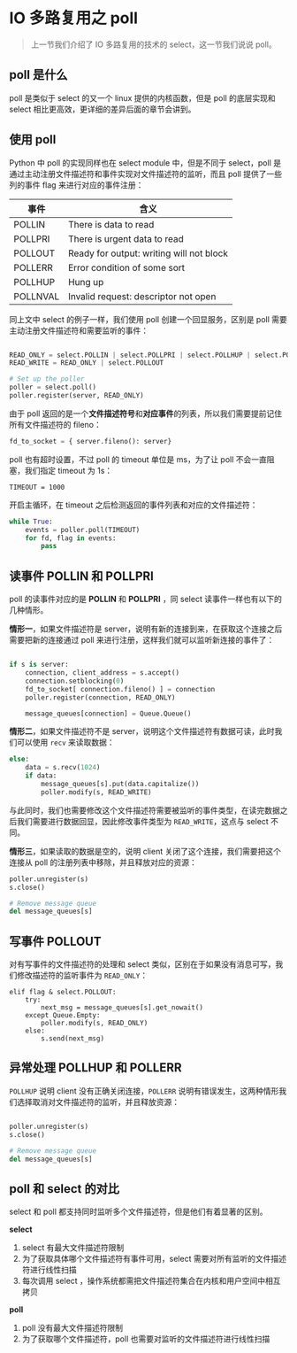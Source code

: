 # IO 多路复用之 poll

> 上一节我们介绍了 IO 多路复用的技术的 select，这一节我们说说 poll。

## poll 是什么

poll 是类似于 select 的又一个 linux 提供的内核函数，但是 poll 的底层实现和 select 相比更高效，更详细的差异后面的章节会讲到。


## 使用 poll

Python 中 poll 的实现同样也在 select module 中，但是不同于 select，poll 是通过主动注册文件描述符和事件实现对文件描述符的监听，而且 poll 提供了一些列的事件 flag 来进行对应的事件注册：

<table>
    <thead>
    <tr>
        <th>事件</th>
        <th>含义</th>
    </tr>
    </thead>
    <tbody>
        <tr><td>POLLIN</td> <td> There is data to read</td></tr>
        <tr><td>POLLPRI</td> <td>There is urgent data to read</td></tr>
        <tr><td>POLLOUT</td> <td>Ready for output: writing will not block</td></tr>
        <tr><td>POLLERR</td> <td>Error condition of some sort</td></tr>
        <tr><td>POLLHUP</td> <td>Hung up</td></tr>
        <tr><td>POLLNVAL</td> <td>Invalid request: descriptor not open</td></tr>
    </tbody>

</table>

同上文中 select 的例子一样，我们使用 poll 创建一个回显服务，区别是 poll 需要主动注册文件描述符和需要监听的事件：
```python

READ_ONLY = select.POLLIN | select.POLLPRI | select.POLLHUP | select.POLLERR
READ_WRITE = READ_ONLY | select.POLLOUT

# Set up the poller
poller = select.poll()
poller.register(server, READ_ONLY)

```

由于 poll 返回的是一个**文件描述符号**和**对应事件**的列表，所以我们需要提前记住所有文件描述符的 fileno：
```python
fd_to_socket = { server.fileno(): server}
```

poll 也有超时设置，不过 poll 的 timeout 单位是 ms，为了让 poll 不会一直阻塞，我们指定 timeout 为 1s：
```
TIMEOUT = 1000
```

开启主循环，在 timeout 之后检测返回的事件列表和对应的文件描述符：
```python
while True:
    events = poller.poll(TIMEOUT)
    for fd, flag in events:
        pass
```

## 读事件 POLLIN 和 POLLPRI

poll 的读事件对应的是 **POLLIN** 和 **POLLPRI** ，同 select 读事件一样也有以下的几种情形。

**情形一**，如果文件描述符是 server，说明有新的连接到来，在获取这个连接之后需要把新的连接通过 poll 来进行注册，这样我们就可以监听新连接的事件了：
```python

if s is server:
    connection, client_address = s.accept()
    connection.setblocking(0)
    fd_to_socket[ connection.fileno() ] = connection
    poller.register(connection, READ_ONLY)

    message_queues[connection] = Queue.Queue()
```

**情形二**，如果文件描述符不是 server，说明这个文件描述符有数据可读，此时我们可以使用 `recv` 来读取数据：
```python
else:
    data = s.recv(1024)
    if data:
        message_queues[s].put(data.capitalize())
        poller.modify(s, READ_WRITE)

```
与此同时，我们也需要修改这个文件描述符需要被监听的事件类型，在读完数据之后我们需要进行数据回显，因此修改事件类型为 `READ_WRITE`，这点与 select 不同。

**情形三**，如果读取的数据是空的，说明 client 关闭了这个连接，我们需要把这个连接从 poll 的注册列表中移除，并且释放对应的资源：
```python
poller.unregister(s)
s.close()

# Remove message queue
del message_queues[s]
```

## 写事件 POLLOUT

对有写事件的文件描述符的处理和 select 类似，区别在于如果没有消息可写，我们修改描述符的监听事件为 `READ_ONLY`：
```
elif flag & select.POLLOUT:
    try:
        next_msg = message_queues[s].get_nowait()
    except Queue.Empty:
        poller.modify(s, READ_ONLY)
    else:
        s.send(next_msg)
```

## 异常处理 POLLHUP 和 POLLERR

`POLLHUP` 说明 client 没有正确关闭连接，`POLLERR` 说明有错误发生，这两种情形我们选择取消对文件描述符的监听，并且释放资源：
```python

poller.unregister(s)
s.close()

# Remove message queue
del message_queues[s]
```

## poll 和 select 的对比

select 和 poll 都支持同时监听多个文件描述符，但是他们有着显著的区别。

**select**

1. select 有最大文件描述符限制
2. 为了获取具体哪个文件描述符有事件可用，select 需要对所有监听的文件描述符进行线性扫描
3. 每次调用 select ，操作系统都需把文件描述符集合在内核和用户空间中相互拷贝

**poll**

1. poll 没有最大文件描述符限制
2. 为了获取哪个文件描述符，poll 也需要对监听的文件描述符进行线性扫描

